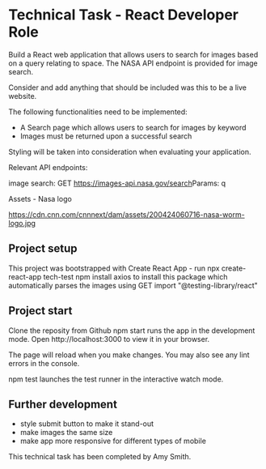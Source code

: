 # Technical Task - React Developer Role

Build a React web application that allows users to search for images based on a query relating to space. The NASA API endpoint is provided for image search.

Consider and add anything that should be included was this to be a live website.

The following functionalities need to be implemented:

* A Search page which allows users to search for images by keyword
* Images must be returned upon a successful search

Styling will be taken into consideration when evaluating your application.

Relevant API endpoints:

image search:
GET​​ ​​https://images-api.nasa.gov/search ​Params: ​​q

Assets - Nasa logo

https://cdn.cnn.com/cnnnext/dam/assets/200424060716-nasa-worm-logo.jpg

## Project setup

This project was bootstrapped with Create React App - run npx create-react-app tech-test
npm install axios to install this package which automatically parses the images using GET
import "@testing-library/react"

## Project start

Clone the reposity from Github
npm start runs the app in the development mode.
Open http://localhost:3000 to view it in your browser.

The page will reload when you make changes.
You may also see any lint errors in the console.

npm test launches the test runner in the interactive watch mode.

## Further development

* style submit button to make it stand-out
* make images the same size
* make app more responsive for different types of mobile


This technical task has been completed by Amy Smith.
